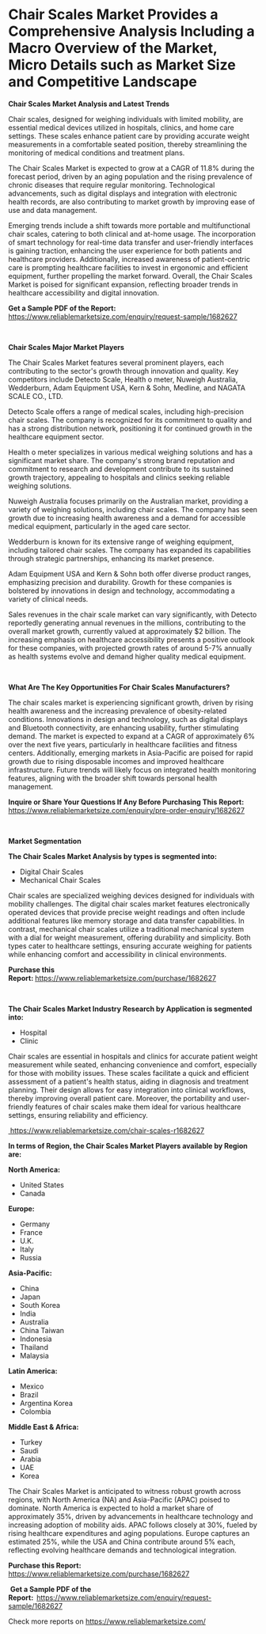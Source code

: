 <p><h1>Chair Scales Market Provides a Comprehensive Analysis Including a Macro Overview of the Market, Micro Details such as Market Size and Competitive Landscape</h1></p><p><strong>Chair Scales Market Analysis and Latest Trends</strong></p>
<p><p>Chair scales, designed for weighing individuals with limited mobility, are essential medical devices utilized in hospitals, clinics, and home care settings. These scales enhance patient care by providing accurate weight measurements in a comfortable seated position, thereby streamlining the monitoring of medical conditions and treatment plans.</p><p>The Chair Scales Market is expected to grow at a CAGR of 11.8% during the forecast period, driven by an aging population and the rising prevalence of chronic diseases that require regular monitoring. Technological advancements, such as digital displays and integration with electronic health records, are also contributing to market growth by improving ease of use and data management.</p><p>Emerging trends include a shift towards more portable and multifunctional chair scales, catering to both clinical and at-home usage. The incorporation of smart technology for real-time data transfer and user-friendly interfaces is gaining traction, enhancing the user experience for both patients and healthcare providers. Additionally, increased awareness of patient-centric care is prompting healthcare facilities to invest in ergonomic and efficient equipment, further propelling the market forward. Overall, the Chair Scales Market is poised for significant expansion, reflecting broader trends in healthcare accessibility and digital innovation.</p></p>
<p><strong>Get a Sample PDF of the Report:&nbsp;</strong> <a href="https://www.reliablemarketsize.com/enquiry/request-sample/1682627?utm_campaign=2932&utm_medium=2&utm_source=Github&utm_content=ia&utm_term=05032025&utm_id=chair-scales">https://www.reliablemarketsize.com/enquiry/request-sample/1682627</a></p>
<p>&nbsp;</p>
<p><strong>Chair Scales Major Market Players</strong></p>
<p><p>The Chair Scales Market features several prominent players, each contributing to the sector's growth through innovation and quality. Key competitors include Detecto Scale, Health o meter, Nuweigh Australia, Wedderburn, Adam Equipment USA, Kern & Sohn, Medline, and NAGATA SCALE CO., LTD.</p><p>Detecto Scale offers a range of medical scales, including high-precision chair scales. The company is recognized for its commitment to quality and has a strong distribution network, positioning it for continued growth in the healthcare equipment sector.</p><p>Health o meter specializes in various medical weighing solutions and has a significant market share. The company's strong brand reputation and commitment to research and development contribute to its sustained growth trajectory, appealing to hospitals and clinics seeking reliable weighing solutions.</p><p>Nuweigh Australia focuses primarily on the Australian market, providing a variety of weighing solutions, including chair scales. The company has seen growth due to increasing health awareness and a demand for accessible medical equipment, particularly in the aged care sector.</p><p>Wedderburn is known for its extensive range of weighing equipment, including tailored chair scales. The company has expanded its capabilities through strategic partnerships, enhancing its market presence.</p><p>Adam Equipment USA and Kern & Sohn both offer diverse product ranges, emphasizing precision and durability. Growth for these companies is bolstered by innovations in design and technology, accommodating a variety of clinical needs.</p><p>Sales revenues in the chair scale market can vary significantly, with Detecto reportedly generating annual revenues in the millions, contributing to the overall market growth, currently valued at approximately $2 billion. The increasing emphasis on healthcare accessibility presents a positive outlook for these companies, with projected growth rates of around 5-7% annually as health systems evolve and demand higher quality medical equipment.</p></p>
<p>&nbsp;</p>
<p><strong>What Are The Key Opportunities For Chair Scales Manufacturers?</strong></p>
<p><p>The chair scales market is experiencing significant growth, driven by rising health awareness and the increasing prevalence of obesity-related conditions. Innovations in design and technology, such as digital displays and Bluetooth connectivity, are enhancing usability, further stimulating demand. The market is expected to expand at a CAGR of approximately 6% over the next five years, particularly in healthcare facilities and fitness centers. Additionally, emerging markets in Asia-Pacific are poised for rapid growth due to rising disposable incomes and improved healthcare infrastructure. Future trends will likely focus on integrated health monitoring features, aligning with the broader shift towards personal health management.</p></p>
<p><strong>Inquire or Share Your Questions If Any Before Purchasing This Report:</strong> <a href="https://www.reliablemarketsize.com/enquiry/pre-order-enquiry/1682627?utm_campaign=2932&utm_medium=2&utm_source=Github&utm_content=ia&utm_term=05032025&utm_id=chair-scales">https://www.reliablemarketsize.com/enquiry/pre-order-enquiry/1682627</a></p>
<p>&nbsp;</p>
<p><strong>Market Segmentation</strong></p>
<p><strong>The Chair Scales Market Analysis by types is segmented into:</strong></p>
<p><ul><li>Digital Chair Scales</li><li>Mechanical Chair Scales</li></ul></p>
<p><p>Chair scales are specialized weighing devices designed for individuals with mobility challenges. The digital chair scales market features electronically operated devices that provide precise weight readings and often include additional features like memory storage and data transfer capabilities. In contrast, mechanical chair scales utilize a traditional mechanical system with a dial for weight measurement, offering durability and simplicity. Both types cater to healthcare settings, ensuring accurate weighing for patients while enhancing comfort and accessibility in clinical environments.</p></p>
<p><strong>Purchase this Report:&nbsp;</strong><a href="https://www.reliablemarketsize.com/purchase/1682627?utm_campaign=2932&utm_medium=2&utm_source=Github&utm_content=ia&utm_term=05032025&utm_id=chair-scales">https://www.reliablemarketsize.com/purchase/1682627</a></p>
<p>&nbsp;</p>
<p><strong>The Chair Scales Market Industry Research by Application is segmented into:</strong></p>
<p><ul><li>Hospital</li><li>Clinic</li></ul></p>
<p><p>Chair scales are essential in hospitals and clinics for accurate patient weight measurement while seated, enhancing convenience and comfort, especially for those with mobility issues. These scales facilitate a quick and efficient assessment of a patient's health status, aiding in diagnosis and treatment planning. Their design allows for easy integration into clinical workflows, thereby improving overall patient care. Moreover, the portability and user-friendly features of chair scales make them ideal for various healthcare settings, ensuring reliability and efficiency.</p></p>
<p><a href="https://www.reliablemarketsize.com/chair-scales-r1682627?utm_campaign=2932&utm_medium=2&utm_source=Github&utm_content=ia&utm_term=05032025&utm_id=chair-scales">&nbsp;https://www.reliablemarketsize.com/chair-scales-r1682627</a></p>
<p><strong>In terms of Region, the Chair Scales Market Players available by Region are:</strong></p>
<p>
    <p> <strong> North America: </strong>
        <ul>
            <li>United States</li>
            <li>Canada</li>
        </ul>
        </p> 
    <p> <strong> Europe: </strong>
        <ul>
            <li>Germany</li>
            <li>France</li>
            <li>U.K.</li>
            <li>Italy</li>
            <li>Russia</li>
        </ul>
        </p> 
    <p> <strong> Asia-Pacific: </strong>
        <ul>
            <li>China</li>
            <li>Japan</li>
            <li>South Korea</li>
            <li>India</li>
            <li>Australia</li>
            <li>China Taiwan</li>
            <li>Indonesia</li>
            <li>Thailand</li>
            <li>Malaysia</li>
        </ul>
        </p> 
    <p> <strong> Latin America: </strong>
        <ul>
            <li>Mexico</li>
            <li>Brazil</li>
            <li>Argentina Korea</li>
            <li>Colombia</li>
        </ul>
        </p> 
    <p> <strong> Middle East & Africa: </strong>
        <ul>
            <li>Turkey</li>
            <li>Saudi</li>
            <li>Arabia</li>
            <li>UAE</li>
            <li>Korea</li>
        </ul>
    </p>
    </p>
<p><p>The Chair Scales Market is anticipated to witness robust growth across regions, with North America (NA) and Asia-Pacific (APAC) poised to dominate. North America is expected to hold a market share of approximately 35%, driven by advancements in healthcare technology and increasing adoption of mobility aids. APAC follows closely at 30%, fueled by rising healthcare expenditures and aging populations. Europe captures an estimated 25%, while the USA and China contribute around 5% each, reflecting evolving healthcare demands and technological integration.</p></p>
<p><strong>Purchase this Report: </strong><a href="https://www.reliablemarketsize.com/purchase/1682627?utm_campaign=2932&utm_medium=2&utm_source=Github&utm_content=ia&utm_term=05032025&utm_id=chair-scales">https://www.reliablemarketsize.com/purchase/1682627</a></p>
<p>&nbsp;<strong>Get a Sample PDF of the Report:&nbsp;&nbsp;</strong><a href="https://www.reliablemarketsize.com/enquiry/request-sample/1682627?utm_campaign=2932&utm_medium=2&utm_source=Github&utm_content=ia&utm_term=05032025&utm_id=chair-scales">https://www.reliablemarketsize.com/enquiry/request-sample/1682627</a></p>
<p><strong></strong></p>
<p>Check more reports on <a href="https://www.reliablemarketsize.com/?utm_campaign=2932&utm_medium=2&utm_source=Github&utm_content=ia&utm_term=05032025&utm_id=chair-scales">https://www.reliablemarketsize.com/</a></p>